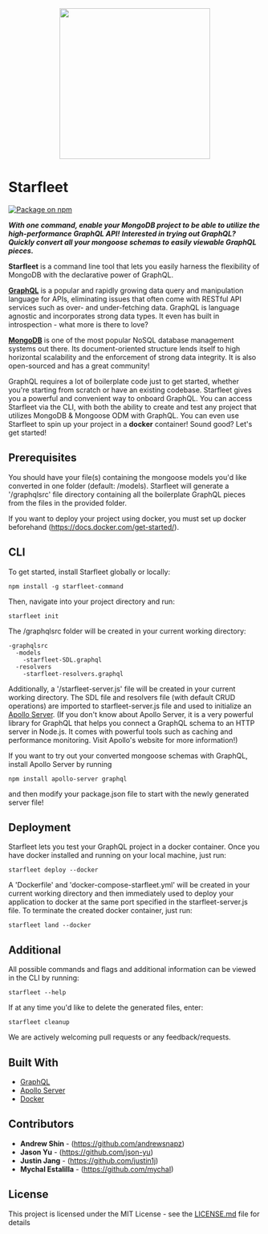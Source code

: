 <div align="center">
<a href="https://github.com/Traversal-Labs/starfleet">
  <img width="300" height="300" src="https://i.imgur.com/VRfXvfh.jpg">
</a>
</div>

# Starfleet

[![Package on npm](https://img.shields.io/npm/v/postgraphile.svg?style=flat)](https://www.npmjs.com/)

_**With one command, enable your MongoDB project to be able to utilize the high-performance GraphQL API!**_
_**Interested in trying out GraphQL? Quickly convert all your mongoose schemas to easily viewable GraphQL pieces.**_

**Starfleet** is a command line tool that lets you easily harness the flexibility of MongoDB with the declarative power of GraphQL.

[**GraphQL**](https://graphql.org/) is a popular and rapidly growing data query and manipulation language for APIs, eliminating issues that often come with RESTful API services such as over- and under-fetching data. GraphQL is language agnostic and incorporates strong data types. It even has built in introspection - what more is there to love?

[**MongoDB**](https://www.mongodb.com/) is one of the most popular NoSQL database management systems out there. Its document-oriented structure lends itself to high horizontal scalability and the enforcement of strong data integrity. It is also open-sourced and has a great community!

GraphQL requires a lot of boilerplate code just to get started, whether you're starting from scratch or have an existing codebase. Starfleet gives you a powerful and convenient way to onboard GraphQL. You can access Starfleet via the CLI, with both the ability to create and test any project that utilizes MongoDB & Mongoose ODM with GraphQL. You can even use Starfleet to spin up your project in a **docker** container! Sound good? Let's get started!

## Prerequisites

You should have your file(s) containing the mongoose models you'd like converted in one folder (default: /models). Starfleet will generate a '/graphqlsrc' file directory containing all the boilerplate GraphQL pieces from the files in the provided folder.

If you want to deploy your project using docker, you must set up docker beforehand (https://docs.docker.com/get-started/). 


## CLI

To get started, install Starfleet globally or locally:

```
npm install -g starfleet-command
```

Then, navigate into your project directory and run:

```
starfleet init
```

The /graphqlsrc folder will be created in your current working directory:

```
-graphqlsrc
  -models
    -starfleet-SDL.graphql
  -resolvers
    -starfleet-resolvers.graphql
```
Additionally, a '/starfleet-server.js' file will be created in your current working directory. The SDL file and resolvers file (with default CRUD operations) are imported to starfleet-server.js file and used to initialize an [Apollo Server](https://www.apollographql.com/docs/apollo-server/). (If you don't know about Apollo Server, it is a very powerful library for GraphQL that helps you connect a GraphQL schema to an HTTP server in Node.js. It comes with powerful tools such as caching and performance monitoring. Visit Apollo's website for more information!)

If you want to try out your converted mongoose schemas with GraphQL, install Apollo Server by running

```
npm install apollo-server graphql
```

and then modify your package.json file to start with the newly generated server file!

## Deployment

Starfleet lets you test your GraphQL project in a docker container. Once you have docker installed and running on your local machine, just run:

```
starfleet deploy --docker
```

A 'Dockerfile' and 'docker-compose-starfleet.yml' will be created in your current working directory and then immediately used to deploy your application to docker at the same port specified in the starfleet-server.js file. To terminate the created docker container, just run:

```
starfleet land --docker
```

## Additional

All possible commands and flags and additional information can be viewed in the CLI by running:

```
starfleet --help
```

If at any time you'd like to delete the generated files, enter:

```
starfleet cleanup
```

We are actively welcoming pull requests or any feedback/requests.

## Built With

* [GraphQL](https://graphql.org/) 
* [Apollo Server](https://www.apollographql.com/docs/apollo-server/) 
* [Docker](https://www.docker.com/) 


## Contributors

* **Andrew Shin** - (https://github.com/andrewsnapz)
* **Jason Yu** - (https://github.com/json-yu)
* **Justin Jang** - (https://github.com/justin1j)
* **Mychal Estalilla** - (https://github.com/mychaI)

## License

This project is licensed under the MIT License - see the [LICENSE.md](LICENSE.md) file for details
